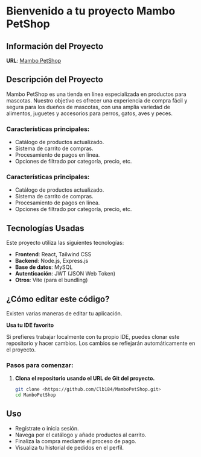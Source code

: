 # Bienvenido a tu proyecto Mambo PetShop

## Información del Proyecto

**URL**: [Mambo PetShop](https://)

## Descripción del Proyecto

Mambo PetShop es una tienda en línea especializada en productos para mascotas. Nuestro objetivo es ofrecer una experiencia de compra fácil y segura para los dueños de mascotas, con una amplia variedad de alimentos, juguetes y accesorios para perros, gatos, aves y peces.

### Características principales:

- Catálogo de productos actualizado.
- Sistema de carrito de compras.
- Procesamiento de pagos en línea.
- Opciones de filtrado por categoría, precio, etc.

### Características principales:

- Catálogo de productos actualizado.
- Sistema de carrito de compras.
- Procesamiento de pagos en línea.
- Opciones de filtrado por categoría, precio, etc.

## Tecnologías Usadas

Este proyecto utiliza las siguientes tecnologías:

- **Frontend**: React, Tailwind CSS
- **Backend**: Node.js, Express.js
- **Base de datos**: MySQL
- **Autenticación**: JWT (JSON Web Token)
- **Otros**: Vite (para el bundling)

## ¿Cómo editar este código?

Existen varias maneras de editar tu aplicación.

**Usa tu IDE favorito**

Si prefieres trabajar localmente con tu propio IDE, puedes clonar este repositorio y hacer cambios. Los cambios se reflejarán automáticamente en el proyecto.

### Pasos para comenzar:

1. **Clona el repositorio usando el URL de Git del proyecto.**

   ```sh
   git clone <https://github.com/Clb184/MamboPetShop.git>
   cd MamboPetShop
   ```

## Uso

- Regístrate o inicia sesión.
- Navega por el catálogo y añade productos al carrito.
- Finaliza la compra mediante el proceso de pago.
- Visualiza tu historial de pedidos en el perfil.

